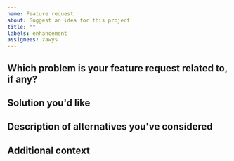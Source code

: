 ```yaml
---
name: Feature request
about: Suggest an idea for this project
title: ""
labels: enhancement
assignees: zawys
---
```


## Which problem is your feature request related to, if any?



## Solution you'd like



## Description of alternatives you've considered



## Additional context

